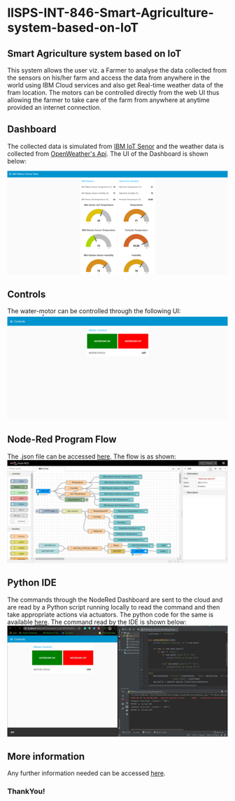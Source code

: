 # llSPS-INT-846-Smart-Agriculture-system-based-on-IoT
## Smart Agriculture system based on IoT

This system allows the user viz. a Farmer to analyse the data collected from the sensors on his/her farm and access the data from anywhere in the world using IBM Cloud services and also get Real-time weather data of the fram location. The motors can be controlled directly from the web UI thus allowing the farmer to take care of the farm from anywhere at anytime provided an internet connection. 

## Dashboard
The collected data is simulated from [IBM IoT Senor](https://watson-iot-sensor-simulator.mybluemix.net/) and the weather data is collected from [OpenWeather's Api](http://api.openweathermap.org/data/2.5/weather?q=Mumbai&units=metric&appid=577a1cbdcb2a11d51cc74f5f5962791a). The UI of the Dashboard is shown below:

![](https://github.com/SmartPracticeschool/llSPS-INT-846-Smart-Agriculture-system-based-on-IoT/blob/master/Images/Dashboard(tab1).PNG)

## Controls
The water-motor can be controlled through the following UI:
![](https://github.com/SmartPracticeschool/llSPS-INT-846-Smart-Agriculture-system-based-on-IoT/blob/master/Images/Controls(tab2).PNG)

## Node-Red Program Flow
The .json file can be accessed [here](https://github.com/SmartPracticeschool/llSPS-INT-846-Smart-Agriculture-system-based-on-IoT/blob/master/NodeRed_ProjectFlow.json).
The flow is as shown:
![](https://github.com/SmartPracticeschool/llSPS-INT-846-Smart-Agriculture-system-based-on-IoT/blob/master/Images/Flow.PNG)

## Python IDE
The commands through the NodeRed Dashboard are sent to the cloud and are read by a Python script running locally to read the command and then take appropriate actions via actuators. The python code for the same is available [here](https://github.com/SmartPracticeschool/llSPS-INT-846-Smart-Agriculture-system-based-on-IoT/blob/master/IBMWatson_Code_for%20_Data_Reception.py). The command read by the IDE is shown below:
![](https://github.com/SmartPracticeschool/llSPS-INT-846-Smart-Agriculture-system-based-on-IoT/blob/master/Images/PythonIDE.jpg)

## More information
Any further information needed can be accessed [here](https://github.com/SmartPracticeschool/llSPS-INT-846-Smart-Agriculture-system-based-on-IoT/tree/master/Documentation).

### ThankYou!
